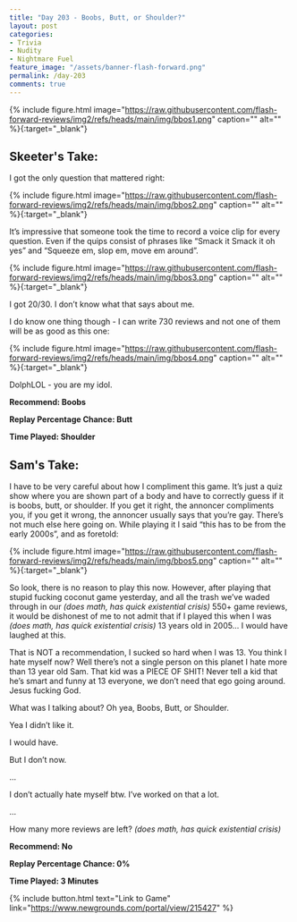 ```yaml
---
title: "Day 203 - Boobs, Butt, or Shoulder?"
layout: post
categories:
- Trivia
- Nudity
- Nightmare Fuel
feature_image: "/assets/banner-flash-forward.png"
permalink: /day-203
comments: true
---
```


{% include figure.html image="https://raw.githubusercontent.com/flash-forward-reviews/img2/refs/heads/main/img/bbos1.png" caption="" alt="" %}{:target="_blank"}
 
## Skeeter's Take:

I got the only question that mattered right: 

{% include figure.html image="https://raw.githubusercontent.com/flash-forward-reviews/img2/refs/heads/main/img/bbos2.png" caption="" alt="" %}{:target="_blank"}

It’s impressive that someone took the time to record a voice clip for every question. Even if the quips consist of phrases like “Smack it Smack it oh yes” and “Squeeze em, slop em, move em around”. 

{% include figure.html image="https://raw.githubusercontent.com/flash-forward-reviews/img2/refs/heads/main/img/bbos3.png" caption="" alt="" %}{:target="_blank"}

I got 20/30. I don’t know what that says about me. 

I do know one thing though - I can write 730 reviews and not one of them will be as good as this one: 

{% include figure.html image="https://raw.githubusercontent.com/flash-forward-reviews/img2/refs/heads/main/img/bbos4.png" caption="" alt="" %}{:target="_blank"}

DolphLOL - you are my idol. 

**Recommend: Boobs**

**Replay Percentage Chance: Butt**

**Time Played: Shoulder** 

## Sam's Take:

I have to be very careful about how I compliment this game. It’s just a quiz show where you are shown part of a body and have to correctly guess if it is boobs, butt, or shoulder. If you get it right, the annoncer compliments you, if you get it wrong, the annoncer usually says that you’re gay. There’s not much else here going on. While playing it I said “this has to be from the early 2000s”, and as foretold:

{% include figure.html image="https://raw.githubusercontent.com/flash-forward-reviews/img2/refs/heads/main/img/bbos5.png" caption="" alt="" %}{:target="_blank"}

So look, there is no reason to play this now. However, after playing that stupid fucking coconut game yesterday, and all the trash we’ve waded through in our *(does math, has quick existential crisis)* 550+ game reviews, it would be dishonest of me to not admit that if I played this when I was *(does math, has quick existential crisis)* 13 years old in 2005... I would have laughed at this.

That is NOT a recommendation, I sucked so hard when I was 13. You think I hate myself now? Well there’s not a single person on this planet I hate more than 13 year old Sam. That kid was a PIECE OF SHIT! Never tell a kid that he’s smart and funny at 13 everyone, we don’t need that ego going around. Jesus fucking God.

What was I talking about? Oh yea, Boobs, Butt, or Shoulder.

Yea I didn’t like it.

I would have.

But I don’t now.

...

I don’t actually hate myself btw. I’ve worked on that a lot.

...

How many more reviews are left? *(does math, has quick existential crisis)*

**Recommend: No**

**Replay Percentage Chance: 0%**

**Time Played: 3 Minutes**

{% include button.html text="Link to Game" link="https://www.newgrounds.com/portal/view/215427" %}
